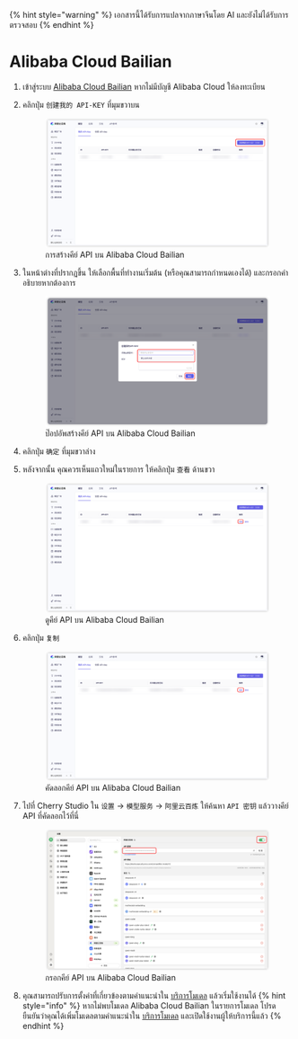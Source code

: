 
{% hint style="warning" %}
เอกสารนี้ได้รับการแปลจากภาษาจีนโดย AI และยังไม่ได้รับการตรวจสอบ
{% endhint %}

# Alibaba Cloud Bailian

1. เข้าสู่ระบบ [Alibaba Cloud Bailian](https://bailian.console.aliyun.com/?tab=model#/api-key) หากไม่มีบัญชี Alibaba Cloud ให้ลงทะเบียน

2. คลิกปุ่ม `创建我的 API-KEY` ที่มุมขวาบน  
   <figure><img src="../../.gitbook/assets/阿里云百炼/创建API密钥.png" alt=""><figcaption>การสร้างคีย์ API บน Alibaba Cloud Bailian</figcaption></figure>
   
3. ในหน้าต่างที่ปรากฏขึ้น ให้เลือกพื้นที่ทำงานเริ่มต้น (หรือคุณสามารถกำหนดเองได้) และกรอกคำอธิบายหากต้องการ  
   <figure><img src="../../.gitbook/assets/阿里云百炼/创建API密钥弹窗.png" alt=""><figcaption>ป๊อปอัพสร้างคีย์ API บน Alibaba Cloud Bailian</figcaption></figure>
   
4. คลิกปุ่ม `确定` ที่มุมขวาล่าง

5. หลังจากนั้น คุณควรเห็นแถวใหม่ในรายการ ให้คลิกปุ่ม `查看` ด้านขวา  
   <figure><img src="../../.gitbook/assets/阿里云百炼/查看API密钥.png" alt=""><figcaption>ดูคีย์ API บน Alibaba Cloud Bailian</figcaption></figure>
   
6. คลิกปุ่ม `复制`  
   <figure><img src="../../.gitbook/assets/阿里云百炼/复制API密钥.png" alt=""><figcaption>คัดลอกคีย์ API บน Alibaba Cloud Bailian</figcaption></figure>

7. ไปที่ Cherry Studio ใน `设置` → `模型服务` → `阿里云百炼` ให้ค้นหา `API 密钥` แล้ววางคีย์ API ที่คัดลอกไว้ที่นี่  
   <figure><img src="../../.gitbook/assets/阿里云百炼/填入API密钥.png" alt=""><figcaption>กรอกคีย์ API บน Alibaba Cloud Bailian</figcaption></figure>
   
8. คุณสามารถปรับการตั้งค่าที่เกี่ยวข้องตามคำแนะนำใน [บริการโมเดล](../../cherrystudio/preview/settings/providers.md) แล้วเริ่มใช้งานได้
{% hint style="info" %}
หากไม่พบโมเดล Alibaba Cloud Bailian ในรายการโมเดล โปรดยืนยันว่าคุณได้เพิ่มโมเดลตามคำแนะนำใน [บริการโมเดล](../../cherrystudio/preview/settings/providers.md) และเปิดใช้งานผู้ให้บริการนี้แล้ว
{% endhint %}